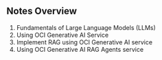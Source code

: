 ## Notes Overview

  1.  Fundamentals of Large Language Models (LLMs)	
  2.  Using OCI Generative AI Service	
  3.  Implement RAG using OCI Generative AI service	
  4.  Using OCI Generative AI RAG Agents service	
